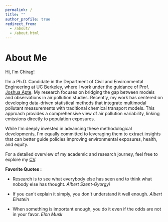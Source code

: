 ```yaml
---
permalink: /
title: ""
author_profile: true
redirect_from: 
  - /about/
  - /about.html
---
```

About Me
======

Hi, I'm Chirag!

I’m a Ph.D. Candidate in the Department of Civil and Environmental Engineering at UC Berkeley, where I work under the guidance of Prof. [Joshua Apte](https://ce.berkeley.edu/people/faculty/jsapte). 
My research focuses on bridging the gap between models and observations in air pollution studies. Recently, my work has centered on developing data-driven statistical methods that integrate multimodal pollutant measurements with traditional chemical transport models. This approach provides a comprehensive view of air pollution variability, linking emissions directly to population exposures.

While I'm deeply invested in advancing these methodological developments, I'm equally committed to leveraging them to extract insights that can better guide policies improving environmental exposures, health, and equity.

For a detailed overview of my academic and research journey, feel free to explore my [CV](https://chirag-manchanda.github.io/cv/).

**Favorite Quotes :**

- Research is to see what everybody else has seen and to think what nobody else has thought. _Albert Szent-Gyorgyi_

- If you can't explain it simply, you don't understand it well enough. _Albert Einstein_

- When something is important enough, you do it even if the odds are not in your favor. _Elon Musk_
